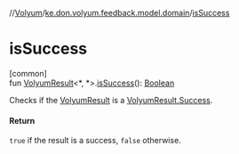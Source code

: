 //[Volyum](../../index.md)/[ke.don.volyum.feedback.model.domain](index.md)/[isSuccess](is-success.md)

# isSuccess

[common]\
fun [VolyumResult](-volyum-result/index.md)&lt;*, *&gt;.[isSuccess](is-success.md)(): [Boolean](https://kotlinlang.org/api/core/kotlin-stdlib/kotlin/-boolean/index.html)

Checks if the [VolyumResult](-volyum-result/index.md) is a [VolyumResult.Success](-volyum-result/-success/index.md).

#### Return

`true` if the result is a success, `false` otherwise.